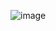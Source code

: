 ![image](https://user-images.githubusercontent.com/57319180/147972824-6d9e58e0-60d5-437c-9a9a-8fb0d98da974.png)
